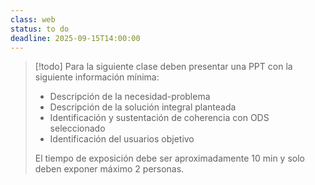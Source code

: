 ```yaml
---
class: web
status: to do
deadline: 2025-09-15T14:00:00
---
```

> [!todo]
> Para la siguiente clase deben presentar una PPT con la siguiente información mínima:
> - Descripción de la necesidad-problema
> - Descripción de la solución integral planteada
> - Identificación y sustentación de coherencia con ODS seleccionado
> - Identificación del usuarios objetivo
> 
> El tiempo de exposición debe ser aproximadamente 10 min y solo deben exponer máximo 2 personas.
